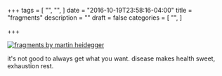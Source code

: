 +++
tags = [
  "",
  "",
]
date = "2016-10-19T23:58:16-04:00"
title = "fragments"
description = ""
draft = false
categories = [
  "",
]

+++

[![fragments by martin heidegger](/img/love.jpg)](/pdf/fragments.pdf)

it's not good to always get what you want. disease makes health sweet, exhaustion rest.